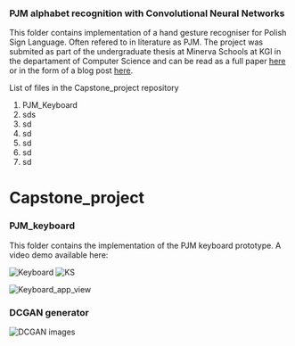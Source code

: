 ### PJM alphabet recognition with Convolutional Neural Networks


This folder contains implementation of a hand gesture recogniser for Polish Sign Language. Often refered to in literature as PJM. The project was submited as part of the undergraduate thesis at Minerva Schools at KGI in the departament of Computer Science and can be read as a full paper [here](https://www.overleaf.com/read/tvrgdjxgcfjw) or in the form of a blog post [here]().


List of files in the Capstone_project repository


1. PJM_Keyboard 
2. sds
3. sd
4. sd
5. sd
6. sd
7. sd


# Capstone_project




### PJM_keyboard

This folder contains the implementation of the PJM keyboard prototype. A video demo available here: 

![Keyboard](https://i.ibb.co/hVxZGnR/Screenshot-2021-03-14-at-15-38-11.png) 
![KS](https://i.ibb.co/s2sBk8y/Screenshot-2021-03-14-at-19-38-32.png)

![Keyboard_app_view](https://i.ibb.co/1ZYQnjk/Screenshot-2021-03-14-at-16-04-27.png)




### DCGAN generator 

![DCGAN images](https://i.ibb.co/cDX12JX/Screenshot-2021-03-14-at-16-13-25.png)




#### 
